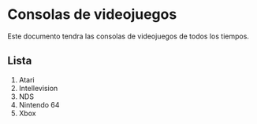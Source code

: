 # Consolas de videojuegos

Este documento tendra las consolas de videojuegos de todos los tiempos.

## Lista
1. Atari
2. Intellevision
3. NDS
4. Nintendo 64
5. Xbox
